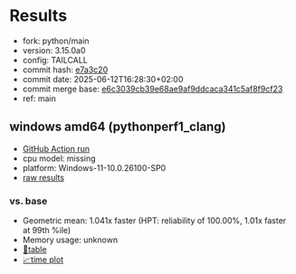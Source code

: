 # Results

- fork: python/main
- version: 3.15.0a0
- config: TAILCALL
- commit hash: [e7a3c20](https://github.com/python/cpython/commit/e7a3c20)
- commit date: 2025-06-12T16:28:30+02:00
- commit merge base: [e6c3039cb39e68ae9af9ddcaca341c5af8f9cf23](https://github.com/python/cpython/commit/e6c3039cb39e68ae9af9ddcaca341c5af8f9cf23)
- ref: main

## windows amd64 (pythonperf1_clang)

- [GitHub Action run](https://github.com/faster-cpython/benchmarking/actions/runs/15616121179)
- cpu model: missing
- platform: Windows-11-10.0.26100-SP0
- [raw results](bm-20250612-pythonperf1_clang-amd64-python-main-3.15.0a0-e7a3c20.json)

### vs. base

- Geometric mean: 1.041x faster (HPT: reliability of 100.00%, 1.01x faster at 99th %ile)
- Memory usage: unknown
- [📄table](bm-20250612-pythonperf1_clang-amd64-python-main-3.15.0a0-e7a3c20-vs-base.md)
- [📈time plot](bm-20250612-pythonperf1_clang-amd64-python-main-3.15.0a0-e7a3c20-vs-base.svg)

